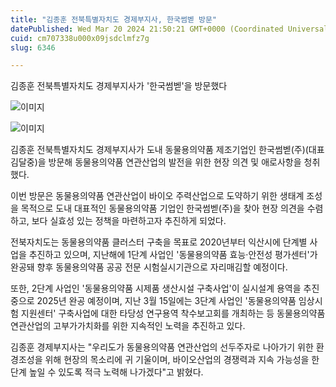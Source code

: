 ```yaml
---
title: "김종훈 전북특별자치도 경제부지사, 한국썸벧 방문"
datePublished: Wed Mar 20 2024 21:50:21 GMT+0000 (Coordinated Universal Time)
cuid: cm707338u000x09jsdclmfz7g
slug: 6346

---
```



김종훈 전북특별자치도 경제부지사가 '한국썸벧'을 방문했다

![이미지](https://cdn.hashnode.com/res/hashnode/image/upload/v1739260984354/003d6367-5ad6-4fb5-b0d6-91c5fe027a49.jpeg)

![이미지](https://cdn.hashnode.com/res/hashnode/image/upload/v1739260986524/bc04ef4d-35e9-4723-82d1-4950c9129d20.jpeg)

김종훈 전북특별자치도 경제부지사가 도내 동물용의약품 제조기업인 한국썸벧(주)(대표 김달중)을 방문해 동물용의약품 연관산업의 발전을 위한 현장 의견 및 애로사항을 청취했다.

이번 방문은 동물용의약품 연관산업이 바이오 주력산업으로 도약하기 위한 생태계 조성을 목적으로 도내 대표적인 동물용의약품 기업인 한국썸벧(주)을 찾아 현장 의견을 수렴하고, 보다 실효성 있는 정책을 마련하고자 추진하게 되었다.

전북자치도는 동물용의약품 클러스터 구축을 목표로 2020년부터 익산시에 단계별 사업을 추진하고 있으며, 지난해에 1단계 사업인 '동물용의약품 효능·안전성 평가센터'가 완공돼 향후 동물용의약품 공공 전문 시험실시기관으로 자리매김할 예정이다.

또한, 2단계 사업인 '동물용의약품 시제품 생산시설 구축사업'이 실시설계 용역을 추진 중으로 2025년 완공 예정이며, 지난 3월 15일에는 3단계 사업인 '동물용의약품 임상시험 지원센터' 구축사업에 대한 타당성 연구용역 착수보고회를 개최하는 등 동물용의약품 연관산업의 고부가가치화를 위한 지속적인 노력을 추진하고 있다.

김종훈 경제부지사는 "우리도가 동물용의약품 연관산업의 선두주자로 나아가기 위한 환경조성을 위해 현장의 목소리에 귀 기울이며, 바이오산업의 경쟁력과 지속 가능성을 한 단계 높일 수 있도록 적극 노력해 나가겠다"고 밝혔다.